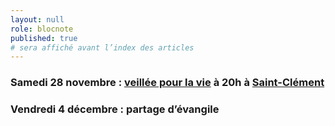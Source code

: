```yaml
---
layout: null
role: blocnote
published: true
# sera affiché avant l’index des articles
---
```


### Samedi 28 novembre : [veillée pour la vie](http://veilleespourlavie.com/a-propos/) à 20h à [Saint-Clément](/eglises/clement.html)

### Vendredi 4 décembre : partage d’évangile
